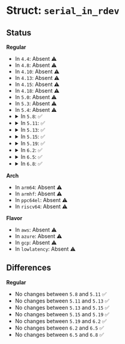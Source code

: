 # Struct: <code>serial_in_rdev</code>

## Status
<b>Regular</b>
<ul>
<li>
In <code>4.4</code>: Absent ⚠️
</li>
<li>
In <code>4.8</code>: Absent ⚠️
</li>
<li>
In <code>4.10</code>: Absent ⚠️
</li>
<li>
In <code>4.13</code>: Absent ⚠️
</li>
<li>
In <code>4.15</code>: Absent ⚠️
</li>
<li>
In <code>4.18</code>: Absent ⚠️
</li>
<li>
In <code>5.0</code>: Absent ⚠️
</li>
<li>
In <code>5.3</code>: Absent ⚠️
</li>
<li>
In <code>5.4</code>: Absent ⚠️
</li>
<li>
<details>
<summary>In <code>5.8</code>: ✅</summary>

```c
struct serial_in_rdev {
    struct rb_root_cached serial_rb;
    spinlock_t serial_lock;
    wait_queue_head_t serial_io_wait;
};
```
</details>
</li>
<li>
<details>
<summary>In <code>5.11</code>: ✅</summary>

```c
struct serial_in_rdev {
    struct rb_root_cached serial_rb;
    spinlock_t serial_lock;
    wait_queue_head_t serial_io_wait;
};
```
</details>
</li>
<li>
<details>
<summary>In <code>5.13</code>: ✅</summary>

```c
struct serial_in_rdev {
    struct rb_root_cached serial_rb;
    spinlock_t serial_lock;
    wait_queue_head_t serial_io_wait;
};
```
</details>
</li>
<li>
<details>
<summary>In <code>5.15</code>: ✅</summary>

```c
struct serial_in_rdev {
    struct rb_root_cached serial_rb;
    spinlock_t serial_lock;
    wait_queue_head_t serial_io_wait;
};
```
</details>
</li>
<li>
<details>
<summary>In <code>5.19</code>: ✅</summary>

```c
struct serial_in_rdev {
    struct rb_root_cached serial_rb;
    spinlock_t serial_lock;
    wait_queue_head_t serial_io_wait;
};
```
</details>
</li>
<li>
<details>
<summary>In <code>6.2</code>: ✅</summary>

```c
struct serial_in_rdev {
    struct rb_root_cached serial_rb;
    spinlock_t serial_lock;
    wait_queue_head_t serial_io_wait;
};
```
</details>
</li>
<li>
<details>
<summary>In <code>6.5</code>: ✅</summary>

```c
struct serial_in_rdev {
    struct rb_root_cached serial_rb;
    spinlock_t serial_lock;
    wait_queue_head_t serial_io_wait;
};
```
</details>
</li>
<li>
<details>
<summary>In <code>6.8</code>: ✅</summary>

```c
struct serial_in_rdev {
    struct rb_root_cached serial_rb;
    spinlock_t serial_lock;
    wait_queue_head_t serial_io_wait;
};
```
</details>
</li>
</ul>
<b>Arch</b>
<ul>
<li>
In <code>arm64</code>: Absent ⚠️
</li>
<li>
In <code>armhf</code>: Absent ⚠️
</li>
<li>
In <code>ppc64el</code>: Absent ⚠️
</li>
<li>
In <code>riscv64</code>: Absent ⚠️
</li>
</ul>
<b>Flavor</b>
<ul>
<li>
In <code>aws</code>: Absent ⚠️
</li>
<li>
In <code>azure</code>: Absent ⚠️
</li>
<li>
In <code>gcp</code>: Absent ⚠️
</li>
<li>
In <code>lowlatency</code>: Absent ⚠️
</li>
</ul>

## Differences
<b>Regular</b>
<ul>
<li>
No changes between <code>5.8</code> and <code>5.11</code> ✅
</li>
<li>
No changes between <code>5.11</code> and <code>5.13</code> ✅
</li>
<li>
No changes between <code>5.13</code> and <code>5.15</code> ✅
</li>
<li>
No changes between <code>5.15</code> and <code>5.19</code> ✅
</li>
<li>
No changes between <code>5.19</code> and <code>6.2</code> ✅
</li>
<li>
No changes between <code>6.2</code> and <code>6.5</code> ✅
</li>
<li>
No changes between <code>6.5</code> and <code>6.8</code> ✅
</li>
</ul>
